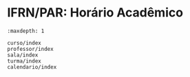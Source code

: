 # IFRN/PAR: Horário Acadêmico

```{toctree}
:maxdepth: 1

curso/index
professor/index
sala/index
turma/index
calendario/index
```
